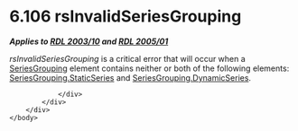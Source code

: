 <html dir="LTR" xmlns:mshelp="http://msdn.microsoft.com/mshelp" xmlns:ddue="http://ddue.schemas.microsoft.com/authoring/2003/5" xmlns:xlink="http://www.w3.org/1999/xlink" xmlns:tool="http://www.microsoft.com/tooltip">
    <head>
        <meta http-equiv="Content-Type" content="text/html; CHARSET=utf-8"></meta>
        <meta name="save" content="history"></meta>
        <title>6.106 rsInvalidSeriesGrouping</title>
        <xml>
            <mshelp:toctitle title="6.106 rsInvalidSeriesGrouping"></mshelp:toctitle>
            <mshelp:rltitle title="[MS-RDL]: rsInvalidSeriesGrouping"></mshelp:rltitle>
            <mshelp:keyword index="A" term="594f57bf-272d-44bf-8fce-87b575f49ca1"></mshelp:keyword>
            <mshelp:attr name="DCSext.ContentType" value="open specification"></mshelp:attr>
            <mshelp:attr name="AssetID" value="594f57bf-272d-44bf-8fce-87b575f49ca1"></mshelp:attr>
            <mshelp:attr name="TopicType" value="kbRef"></mshelp:attr>
            <mshelp:attr name="DCSext.Title" value="[MS-RDL]: rsInvalidSeriesGrouping" />
        </xml>
    </head>
    <body>
        <div id="header">
            <h1 class="heading">6.106 rsInvalidSeriesGrouping</h1>
        </div>
        <div id="mainSection">
            <div id="mainBody">
                <div id="allHistory" class="saveHistory"></div>
                <div id="sectionSection0" class="section" name="collapseableSection">
                    

<p><b><i>Applies to </i></b><a href="a7e2ad00-07c8-4f6d-80ab-3ad55df7b233.htm"><b><i>RDL 2003/10</i></b></a><b><i>
and </i></b><a href="3ebe2912-4958-4832-b391-cad1f5e13338.htm"><b><i>RDL 2005/01</i></b></a></p>

<p><i>rsInvalidSeriesGrouping</i> is a critical error that will
occur when a <a href="85f27584-6ad1-46ad-8dce-52cf7851c73f.htm">SeriesGrouping</a>
element contains neither or both of the following elements: <a href="7f10e960-f96e-45da-b325-deb64c190f04.htm">SeriesGrouping.StaticSeries</a>
and <a href="93617c5a-8c54-4f3f-8a74-2265c33c77da.htm">SeriesGrouping.DynamicSeries</a>.</p>


                </div>
            </div>
        </div>
    </body>
</html>